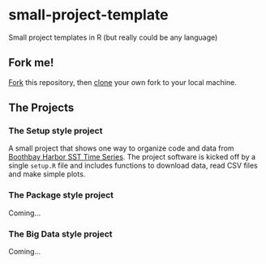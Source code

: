# small-project-template
Small project templates in R (but really could be any language)

## Fork me!

[Fork](https://docs.github.com/en/get-started/quickstart/fork-a-repo) this repository, then [clone](https://docs.github.com/en/repositories/creating-and-managing-repositories/cloning-a-repository) your own fork to your local machine. 


## The Projects

### **The Setup** style project

A small project that shows one way to organize code and data from [Boothbay Harbor SST Time Series](https://www.maine.gov/dmr/science/weather-tides/boothbay-harbor-environmental-data). The project software is kicked off by a single `setup.R` file and includes functions to download data, read CSV files and make simple plots.

### **The Package** style project

Coming...

### **The Big Data** style project

Coming...